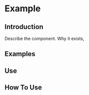 # Example

## Introduction
Describe the component. Why it exists,

## Examples

## Use

## How To Use
